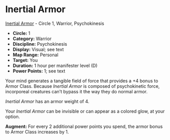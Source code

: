 # Inertial Armor

[Inertial Armor](/Psionics/I/InertialArmor.md) - Circle 1, Warrior, Psychokinesis

- **Circle:** 1
- **Category:** Warrior
- **Discipline:** Psychokinesis
- **Display:** Visual; see text
- **Map Range:** Personal
- **Target:** You
- **Duration:** 1 hour per manifester level (D)
- **Power Points:** 1; see text

Your mind generates a tangible field of force that provides a +4 bonus to Armor Class. Because *Inertial Armor* is composed of psychokinetic force, incorporeal creatures can’t bypass it the way they do normal armor.

*Inertial Armor* has an armor weight of 4.

Your *Inertial Armor* can be invisible or can appear as a colored glow, at your option.

**Augment:** For every 2 additional power points you spend, the armor bonus to Armor Class increases by 1.
